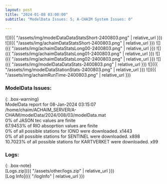 ```yaml
---
layout: post
title: "2024-01-08 03:00:00"
subtitle: "ModelData Issues: 5; A-CHAIM System Issues: 0"

---
```


![]({{ "/assets/img/modelDataDataStatsShort-2400803.png" | relative_url }})
![]({{ "/assets/img/achaimDataStatsShort-2400803.png" | relative_url }})
![]({{ "/assets/img/achaimDataStatsLong00-2400803.png" | relative_url }})
![]({{ "/assets/img/achaimDataStatsLong01-2400803.png" | relative_url }})
![]({{ "/assets/img/achaimDataStatsLong02-2400803.png" | relative_url }})
![]({{ "/assets/img/modelDataDataStats-2400803.png" | relative_url }})
![]({{ "/assets/img/modelDataStationStats-2400803.png" | relative_url }})
![]({{ "/assets/img/achaimRunTime-2400803.png" | relative_url }})


### ModelData Issues:  
  
{: .box-warning}  
 ModelData report for 08-Jan-2024 03:15:07   
 /home/chaim/ACHAIM_SERVER/A-CHAIM/modelData/2024/008/03/modelData.mat   
 0% of JASON tec values are finite   
 67.9453% of RIO absoprtion values are finite   
 0% of all possible stations for IONO were downloaded. x1443   
 0% of all possible stations for SENTINEL were downloaded. x898   
 10.7023% of all possible stations for KARTVERKET were downloaded. x99   
  


### Logs:  
  
{: .box-note}  
[Logs.zip]({{ "/assets/other/logs.zip" | relative_url }})  
[Log Info]({{ "/logInfo" | relative_url }})  
